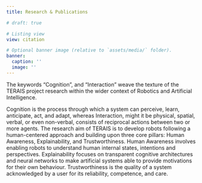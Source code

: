 ```yaml
---
title: Research & Publications

# draft: true

# Listing view
view: citation

# Optional banner image (relative to `assets/media/` folder).
banner:
  caption: ''
  image: ''
---
```


The keywords “Cognition”, and “Interaction” weave the texture of the TERAIS project research within the wider context of
Robotics and Artificial Intelligence. 

Cognition is the process through which a system can perceive, learn, anticipate,
act, and adapt, whereas Interaction, might it be physical, spatial, verbal, or even non-verbal, consists of reciprocal
actions between two or more agents. The research aim of TERAIS is to develop robots following a human-centered approach
and building upon three core pillars: Human Awareness, Explainability, and Trustworthiness. Human Awareness involves
enabling robots to understand human internal states, intentions and perspectives. Explainability focuses on transparent
cognitive architectures and neural networks to make artificial systems able to provide motivations for their own
behaviour. Trustworthiness is the quality of a system acknowledged by a user for its reliability, competence, and care.
